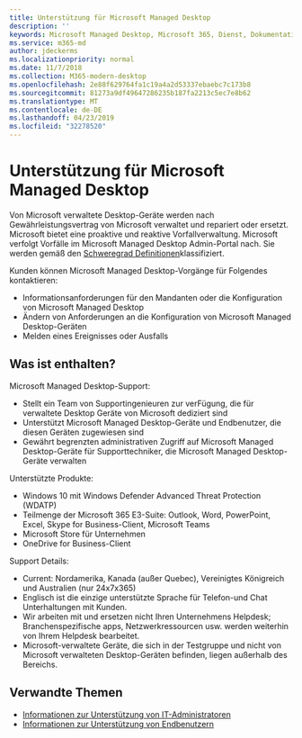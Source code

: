```yaml
---
title: Unterstützung für Microsoft Managed Desktop
description: ''
keywords: Microsoft Managed Desktop, Microsoft 365, Dienst, Dokumentation
ms.service: m365-md
author: jdeckerms
ms.localizationpriority: normal
ms.date: 11/7/2018
ms.collection: M365-modern-desktop
ms.openlocfilehash: 2e88f629764fa1c19a4a2d53337ebaebc7c173b8
ms.sourcegitcommit: 81273a9df49647286235b187fa2213c5ec7e8b62
ms.translationtype: MT
ms.contentlocale: de-DE
ms.lasthandoff: 04/23/2019
ms.locfileid: "32278520"
---
```

# <a name="support-for-microsoft-managed-desktop"></a>Unterstützung für Microsoft Managed Desktop

Von Microsoft verwaltete Desktop-Geräte werden nach Gewährleistungsvertrag von Microsoft verwaltet und repariert oder ersetzt. Microsoft bietet eine proaktive und reaktive Vorfallverwaltung. Microsoft verfolgt Vorfälle im Microsoft Managed Desktop Admin-Portal nach. Sie werden gemäß den [Schweregrad Definitionen](../working-with-managed-desktop/admin-support.md#sev)klassifiziert.

Kunden können Microsoft Managed Desktop-Vorgänge für Folgendes kontaktieren:
- Informationsanforderungen für den Mandanten oder die Konfiguration von Microsoft Managed Desktop
- Ändern von Anforderungen an die Konfiguration von Microsoft Managed Desktop-Geräten
- Melden eines Ereignisses oder Ausfalls

## <a name="whats-included"></a>Was ist enthalten?

Microsoft Managed Desktop-Support:

- Stellt ein Team von Supportingenieuren zur verFügung, die für verwaltete Desktop Geräte von Microsoft dediziert sind
- Unterstützt Microsoft Managed Desktop-Geräte und Endbenutzer, die diesen Geräten zugewiesen sind
- Gewährt begrenzten administrativen Zugriff auf Microsoft Managed Desktop-Geräte für Supporttechniker, die Microsoft Managed Desktop-Geräte verwalten 

Unterstützte Produkte:

- Windows 10 mit Windows Defender Advanced Threat Protection (WDATP) 
- Teilmenge der Microsoft 365 E3-Suite: Outlook, Word, PowerPoint, Excel, Skype for Business-Client, Microsoft Teams 
- Microsoft Store für Unternehmen 
- OneDrive for Business-Client 

Support Details:

- Current: Nordamerika, Kanada (außer Quebec), Vereinigtes Königreich und Australien (nur 24x7x365) 
- Englisch ist die einzige unterstützte Sprache für Telefon-und Chat Unterhaltungen mit Kunden. 
- Wir arbeiten mit und ersetzen nicht Ihren Unternehmens Helpdesk; Branchenspezifische apps, Netzwerkressourcen usw. werden weiterhin von Ihrem Helpdesk bearbeitet. 
- Microsoft-verwaltete Geräte, die sich in der Testgruppe und nicht von Microsoft verwalteten Desktop-Geräten befinden, liegen außerhalb des Bereichs. 


## <a name="related-topics"></a>Verwandte Themen

- [Informationen zur Unterstützung von IT-Administratoren](../working-with-managed-desktop/admin-support.md)
- [Informationen zur Unterstützung von Endbenutzern](../working-with-managed-desktop/end-user-support.md)
